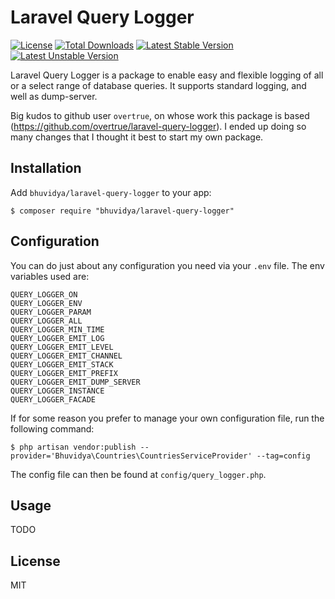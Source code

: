 # Laravel Query Logger

[![License](https://poser.pugx.org/bhuvidya/laravel-query-logger/license?format=flat-square)](https://packagist.org/packages/bhuvidya/laravel-query-logger)
[![Total Downloads](https://poser.pugx.org/bhuvidya/laravel-query-logger/downloads?format=flat-square)](https://packagist.org/packages/bhuvidya/laravel-query-logger)
[![Latest Stable Version](https://poser.pugx.org/bhuvidya/laravel-query-logger/v/stable?format=flat-square)](https://packagist.org/packages/bhuvidya/laravel-query-logger)
[![Latest Unstable Version](https://poser.pugx.org/bhuvidya/laravel-query-logger/v/unstable?format=flat-square)](https://packagist.org/packages/bhuvidya/laravel-query-logger)


Laravel Query Logger is a package to enable easy and flexible logging of all or a select range of database queries. It supports standard logging, and well as dump-server.

Big kudos to github user `overtrue`, on whose work this package is based (https://github.com/overtrue/laravel-query-logger). I ended up doing so many changes that I thought it best to start my own package.

## Installation

Add `bhuvidya/laravel-query-logger` to your app:

    $ composer require "bhuvidya/laravel-query-logger"


## Configuration

You can do just about any configuration you need via your `.env` file. The env variables used are:

```
QUERY_LOGGER_ON
QUERY_LOGGER_ENV
QUERY_LOGGER_PARAM
QUERY_LOGGER_ALL
QUERY_LOGGER_MIN_TIME
QUERY_LOGGER_EMIT_LOG
QUERY_LOGGER_EMIT_LEVEL
QUERY_LOGGER_EMIT_CHANNEL
QUERY_LOGGER_EMIT_STACK
QUERY_LOGGER_EMIT_PREFIX
QUERY_LOGGER_EMIT_DUMP_SERVER
QUERY_LOGGER_INSTANCE
QUERY_LOGGER_FACADE
```

If for some reason you prefer to manage your own configuration file, run the following command:

```shell
$ php artisan vendor:publish --provider='Bhuvidya\Countries\CountriesServiceProvider' --tag=config
```

The config file can then be found at `config/query_logger.php`.


## Usage

TODO


## License

MIT

